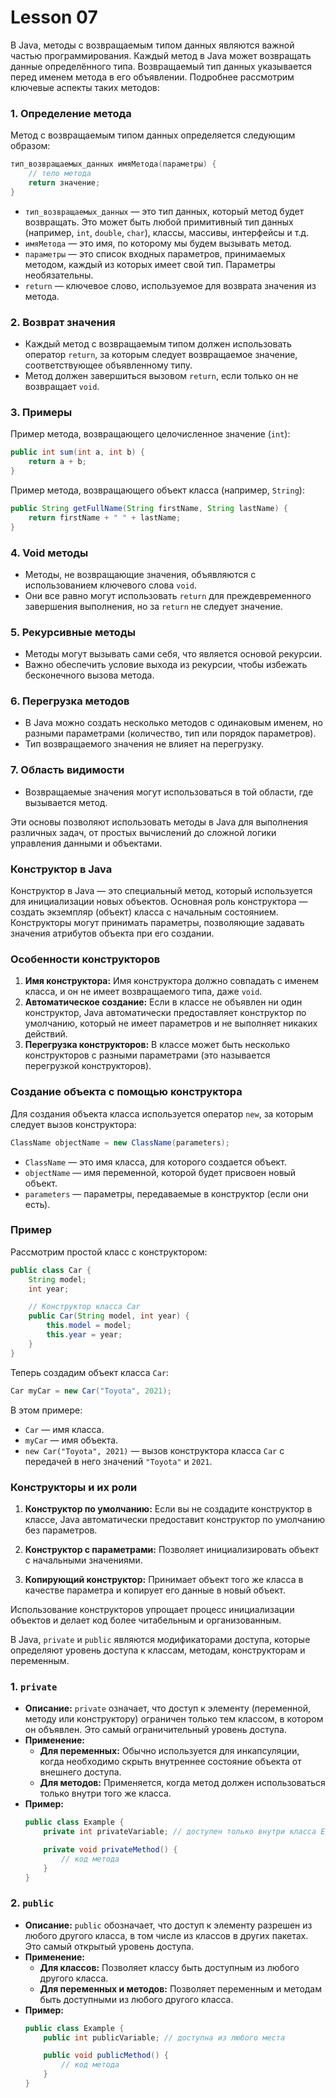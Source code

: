 # Lesson 07

В Java, методы с возвращаемым типом данных являются важной частью программирования. Каждый метод в Java может возвращать данные определённого типа. Возвращаемый тип данных указывается перед именем метода в его объявлении. Подробнее рассмотрим ключевые аспекты таких методов:

### 1. **Определение метода**
Метод с возвращаемым типом данных определяется следующим образом:
   ```java
   тип_возвращаемых_данных имяМетода(параметры) {
       // тело метода
       return значение;
   }
   ```
- `тип_возвращаемых_данных` — это тип данных, который метод будет возвращать. Это может быть любой примитивный тип данных (например, `int`, `double`, `char`), классы, массивы, интерфейсы и т.д.
- `имяМетода` — это имя, по которому мы будем вызывать метод.
- `параметры` — это список входных параметров, принимаемых методом, каждый из которых имеет свой тип. Параметры необязательны.
- `return` — ключевое слово, используемое для возврата значения из метода.

### 2. **Возврат значения**
- Каждый метод с возвращаемым типом должен использовать оператор `return`, за которым следует возвращаемое значение, соответствующее объявленному типу.
- Метод должен завершиться вызовом `return`, если только он не возвращает `void`.

### 3. **Примеры**
Пример метода, возвращающего целочисленное значение (`int`):
   ```java
   public int sum(int a, int b) {
       return a + b;
   }
   ```

Пример метода, возвращающего объект класса (например, `String`):
   ```java
   public String getFullName(String firstName, String lastName) {
       return firstName + " " + lastName;
   }
   ```

### 4. **Void методы**
- Методы, не возвращающие значения, объявляются с использованием ключевого слова `void`.
- Они все равно могут использовать `return` для преждевременного завершения выполнения, но за `return` не следует значение.

### 5. **Рекурсивные методы**
- Методы могут вызывать сами себя, что является основой рекурсии.
- Важно обеспечить условие выхода из рекурсии, чтобы избежать бесконечного вызова метода.

### 6. **Перегрузка методов**
- В Java можно создать несколько методов с одинаковым именем, но разными параметрами (количество, тип или порядок параметров).
- Тип возвращаемого значения не влияет на перегрузку.

### 7. **Область видимости**
- Возвращаемые значения могут использоваться в той области, где вызывается метод.

Эти основы позволяют использовать методы в Java для выполнения различных задач, от простых вычислений до сложной логики управления данными и объектами.


### Конструктор в Java

Конструктор в Java — это специальный метод, который используется для инициализации новых объектов. Основная роль конструктора — создать экземпляр (объект) класса с начальным состоянием. Конструкторы могут принимать параметры, позволяющие задавать значения атрибутов объекта при его создании.

### Особенности конструкторов

1. **Имя конструктора:** Имя конструктора должно совпадать с именем класса, и он не имеет возвращаемого типа, даже `void`.
2. **Автоматическое создание:** Если в классе не объявлен ни один конструктор, Java автоматически предоставляет конструктор по умолчанию, который не имеет параметров и не выполняет никаких действий.
3. **Перегрузка конструкторов:** В классе может быть несколько конструкторов с разными параметрами (это называется перегрузкой конструкторов).

### Создание объекта с помощью конструктора

Для создания объекта класса используется оператор `new`, за которым следует вызов конструктора:

```java
ClassName objectName = new ClassName(parameters);
```

- `ClassName` — это имя класса, для которого создается объект.
- `objectName` — имя переменной, которой будет присвоен новый объект.
- `parameters` — параметры, передаваемые в конструктор (если они есть).

### Пример

Рассмотрим простой класс с конструктором:

```java
public class Car {
    String model;
    int year;

    // Конструктор класса Car
    public Car(String model, int year) {
        this.model = model;
        this.year = year;
    }
}
```

Теперь создадим объект класса `Car`:

```java
Car myCar = new Car("Toyota", 2021);
```

В этом примере:

- `Car` — имя класса.
- `myCar` — имя объекта.
- `new Car("Toyota", 2021)` — вызов конструктора класса `Car` с передачей в него значений `"Toyota"` и `2021`.

### Конструкторы и их роли

1. **Конструктор по умолчанию:** Если вы не создадите конструктор в классе, Java автоматически предоставит конструктор по умолчанию без параметров.

2. **Конструктор с параметрами:** Позволяет инициализировать объект с начальными значениями.

3. **Копирующий конструктор:** Принимает объект того же класса в качестве параметра и копирует его данные в новый объект.

Использование конструкторов упрощает процесс инициализации объектов и делает код более читабельным и организованным.



В Java, `private` и `public` являются модификаторами доступа, которые определяют уровень доступа к классам, методам, конструкторам и переменным.

### 1. `private`
- **Описание:** `private` означает, что доступ к элементу (переменной, методу или конструктору) ограничен только тем классом, в котором он объявлен. Это самый ограничительный уровень доступа.
- **Применение:**
    - **Для переменных:** Обычно используется для инкапсуляции, когда необходимо скрыть внутреннее состояние объекта от внешнего доступа.
    - **Для методов:** Применяется, когда метод должен использоваться только внутри того же класса.
- **Пример:**
  ```java
  public class Example {
      private int privateVariable; // доступен только внутри класса Example

      private void privateMethod() {
          // код метода
      }
  }
  ```

### 2. `public`
- **Описание:** `public` обозначает, что доступ к элементу разрешен из любого другого класса, в том числе из классов в других пакетах. Это самый открытый уровень доступа.
- **Применение:**
    - **Для классов:** Позволяет классу быть доступным из любого другого класса.
    - **Для переменных и методов:** Позволяет переменным и методам быть доступными из любого другого класса.
- **Пример:**
  ```java
  public class Example {
      public int publicVariable; // доступна из любого места

      public void publicMethod() {
          // код метода
      }
  }
  ```
